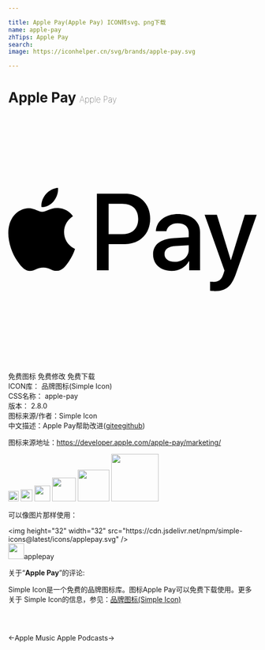 ```yaml
---

title: Apple Pay(Apple Pay) ICON转svg、png下载
name: apple-pay
zhTips: Apple Pay
search: 
image: https://iconhelper.cn/svg/brands/apple-pay.svg

---
```


# Apple Pay  <small style="font-size: 60%;font-weight: 100">Apple Pay</small>

<div id="svg" class="svg-wrap">
<svg role="img" viewBox="0 0 24 24" xmlns="http://www.w3.org/2000/svg"><title>Apple Pay icon</title><path d="M4.388 8.284c-.282.337-.732.602-1.182.564-.056-.455.164-.938.422-1.237C3.91 7.265 4.402 7.02 4.8 7c.047.474-.136.938-.412 1.284zm.407.654c-.651-.038-1.21.375-1.518.375-.315 0-.788-.356-1.304-.346-.67.01-1.293.393-1.635 1.005C-.366 11.194.155 13.005.834 14c.333.493.732 1.033 1.257 1.014.496-.019.693-.327 1.293-.327.605 0 .778.327 1.304.318.543-.01.885-.493 1.218-.986.38-.56.535-1.104.544-1.133-.01-.01-1.05-.412-1.06-1.625-.009-1.015.82-1.498.858-1.526-.468-.702-1.2-.778-1.453-.797zM8.56 7.564v7.389h1.135v-2.526h1.57c1.434 0 2.442-.996 2.442-2.436 0-1.441-.989-2.427-2.404-2.427H8.559zm1.135.967h1.308c.984 0 1.546.53 1.546 1.464 0 .934-.562 1.47-1.551 1.47H9.694V8.53zm6.084 6.478c.713 0 1.374-.364 1.674-.943h.023v.887h1.05v-3.678c0-1.066-.844-1.754-2.142-1.754-1.205 0-2.095.697-2.128 1.654h1.022c.084-.455.501-.753 1.073-.753.694 0 1.083.327 1.083.929v.407l-1.416.086c-1.317.08-2.03.625-2.03 1.573 0 .957.736 1.592 1.791 1.592zm.305-.876c-.605 0-.99-.294-.99-.744 0-.465.371-.735 1.079-.778l1.26-.08v.417c0 .692-.58 1.185-1.35 1.185zm3.844 2.83c1.106 0 1.626-.427 2.08-1.721L24 9.592h-1.153l-1.336 4.365h-.023l-1.336-4.365h-1.186l1.921 5.38-.103.327c-.173.554-.454.767-.956.767-.089 0-.262-.01-.333-.019v.887c.066.019.347.028.432.028z"/></svg>
</div>
<detail full-name='apple-pay'></detail>

<div class="detail-page">
<p>
<span><span class="badge-success badge">免费图标</span> <span class="badge-success badge">免费修改</span>  <span class="badge-success badge">免费下载</span> </span>
<br/>
<span>
ICON库：
<span class="badge-secondary badge">品牌图标(Simple Icon)</span> 
</span>
<br/>
<span>
CSS名称：
<span class="badge-secondary badge">apple-pay</span> 
</span>

<br/>
<span>
版本：
<span class="badge-secondary badge">2.8.0</span> 
</span>
<br/>
<span>图标来源/作者：<span class="badge-light badge">Simple Icon</span></span> 
<br/>
<span class="zh-detail">中文描述：<span class="badge-primary badge">Apple Pay</span><span class="help-link"><span>帮助改进</span>(<a href="https://gitee.com/liuwave/icon-helper/edit/master/json/brands/apple-pay.json" target="_blank" rel="noopener noreferrer">gitee</a><a href="https://github.com/liuwave/icon-helper/edit/master/json/brands/apple-pay.json" target="_blank" rel="noopener noreferrer">github</a></span>)</span><br/>
</p>
</div><div class="description description alert alert-light"><p>图标来源地址：<a href="https://developer.apple.com/apple-pay/marketing/" target="_blank" rel="noopener noreferrer">https://developer.apple.com/apple-pay/marketing/</a></p></div>
<div class="alert alert-dark">
<img height="21" width="21" src="https://cdn.jsdelivr.net/npm/simple-icons@latest/icons/applepay.svg" />
<img height="24" width="24" src="https://cdn.jsdelivr.net/npm/simple-icons@latest/icons/applepay.svg" />
<img height="32" width="32" src="https://cdn.jsdelivr.net/npm/simple-icons@latest/icons/applepay.svg" />
<img height="48" width="48" src="https://cdn.jsdelivr.net/npm/simple-icons@latest/icons/applepay.svg" />
<img height="64" width="64" src="https://cdn.jsdelivr.net/npm/simple-icons@latest/icons/applepay.svg" />
<img height="96" width="96" src="https://cdn.jsdelivr.net/npm/simple-icons@latest/icons/applepay.svg" />

</div>
<div>
  <p>可以像图片那样使用：    
  </p>
  <div class="alert alert-primary" style="font-size: 14px">
    &lt;img height="32" width="32" src="https://cdn.jsdelivr.net/npm/simple-icons@latest/icons/applepay.svg" /&gt;
    <copy-btn content='<img height="32" width="32" src="https://cdn.jsdelivr.net/npm/simple-icons@latest/icons/applepay.svg" />'></copy-btn>
  </div>
  <div class="alert alert-secondary">
    <img height="32" width="32" src="https://cdn.jsdelivr.net/npm/simple-icons@latest/icons/applepay.svg" />applepay
    <copy-btn content="applepay" btn-title="复制图标名称"></copy-btn>
  </div>
</div>
<div class="icon-detail__container">
<p>关于“<b>Apple Pay</b>”的评论:</p>
</div>
<Vssue title="关于“Apple Pay”的评论" />
<div><p>Simple Icon是一个免费的品牌图标库。图标Apple Pay可以免费下载使用。更多关于  Simple Icon的信息，参见：<a target="_blank" href="https://iconhelper.cn/brands.html">品牌图标(Simple Icon)</a>
</p></div>


<div style="padding:2rem 0 " class="page-nav"><p class="inner"><span class="prev">←<router-link to="/icon/apple-music.html">Apple Music</router-link></span> <span class="next"><router-link to="/icon/apple-podcasts.html">Apple Podcasts</router-link>→</span></p></div>
